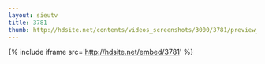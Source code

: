 ```yaml
---
layout: sieutv
title: 3781
thumb: http://hdsite.net/contents/videos_screenshots/3000/3781/preview_360p.mp4.jpg
---
```

{% include iframe src='http://hdsite.net/embed/3781' %}
 
